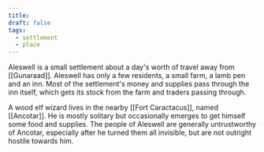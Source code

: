 ```yaml
---
title: 
draft: false
tags:
  - settlement
  - place
---
```

Aleswell is a small settlement about a day's worth of travel away from [[Gunaraad]]. Aleswell has only a few residents, a small farm, a lamb pen and an inn. Most of the settlement's money and supplies pass through the inn itself, which gets its stock from the farm and traders passing through.

A wood elf wizard lives in the nearby [[Fort Caractacus]], named [[Ancotar]]. He is mostly solitary but occasionally emerges to get himself some food and supplies. The people of Aleswell are generally untrustworthy of Ancotar, especially after he turned them all invisible, but are not outright hostile towards him.